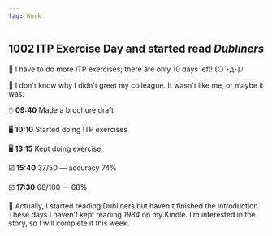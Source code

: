 ```yaml
---
tag: Work
---
```


## 1002 ITP Exercise Day and started read *Dubliners*

📝 I have to do more ITP exercises; there are only 10 days left! (○´･д･)ﾉ

💭 I don't know why I didn't greet my colleague. It wasn't like me, or maybe it was.

🖱️ **09:40** Made a brochure draft

🖥️ **10:10** Started doing ITP exercises

🖥️ **13:15** Kept doing exercise

☑️ **15:40** 37/50 — accuracy 74%

☑️ **17:30** 68/100 — 68%

📖 Actually, I started reading Dubliners but haven't finished the introduction.  
These days I haven’t kept reading *1984* on my Kindle. I’m interested in the story, so I will complete it this week.

